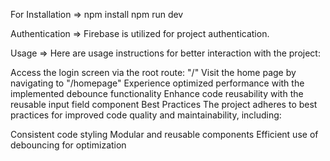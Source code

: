 For Installation =>
npm install
npm run dev

Authentication =>
Firebase is utilized for project authentication.

Usage =>
Here are usage instructions for better interaction with the project:

Access the login screen via the root route: "/"
Visit the home page by navigating to "/homepage"
Experience optimized performance with the implemented debounce functionality
Enhance code reusability with the reusable input field component
Best Practices
The project adheres to best practices for improved code quality and maintainability, including:

Consistent code styling
Modular and reusable components
Efficient use of debouncing for optimization
